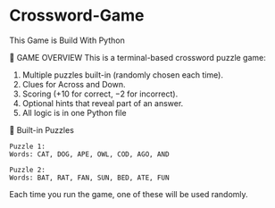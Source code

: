 # Crossword-Game
This Game is Build With Python

🧩 GAME OVERVIEW
This is a terminal-based crossword puzzle game:
  1. Multiple puzzles built-in (randomly chosen each time).
  2. Clues for Across and Down.
  3. Scoring (+10 for correct, −2 for incorrect).
  4. Optional hints that reveal part of an answer.
  5. All logic is in one Python file

🎯 Built-in Puzzles

    Puzzle 1:
    Words: CAT, DOG, APE, OWL, COD, AGO, AND

    Puzzle 2:
    Words: BAT, RAT, FAN, SUN, BED, ATE, FUN

Each time you run the game, one of these will be used randomly.
